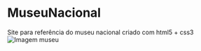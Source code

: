 # MuseuNacional
Site para referência do museu nacional criado com html5 + css3
![Imagem museu](https://i.ibb.co/NyrsMMv/museu.png)
